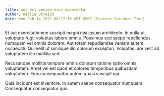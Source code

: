 ```yaml
---
title: aut est veniam eius aspernatur
author: Kellie Streich
date: Mon Feb 14 2022 00:17:56 GMT-0500 (Eastern Standard Time)
---
```

Et aut exercitationem suscipit magni nisi ipsum architecto. In nulla ut voluptate fugit voluptas labore omnis. Possimus sed saepe repellendus numquam vel omnis dolorem. Aut totam repudiandae veniam autem occaecati. Qui velit ut similique illo dolorum excepturi. Voluptas iure velit ad voluptatem illo mollitia sed.

 Recusandae mollitia tempore omnis dolorum ratione optio omnis voluptatem. Amet vel est quod et dolores temporibus quibusdam voluptatem. Eius consequuntur autem quasi suscipit qui.

 Quia incidunt est inventore. In autem saepe consequatur numquam. Consequatur consequatur quo.